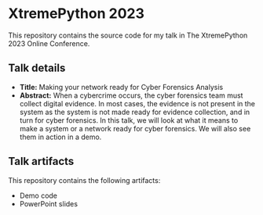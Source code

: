 # XtremePython 2023
This repository contains the source code for my talk in The XtremePython 2023 Online Conference.

## Talk details
* **Title:** Making your network ready for Cyber Forensics Analysis
* **Abstract:** When a cybercrime occurs, the cyber forensics team must collect digital evidence. In most cases, the evidence is not present in the system as the system is not made ready for evidence collection, and in turn for cyber forensics. In this talk, we will look at what it means to make a system or a network ready for cyber forensics. We will also see them in action in a demo. 

## Talk artifacts
This repository contains the following artifacts:
* Demo code
* PowerPoint slides


